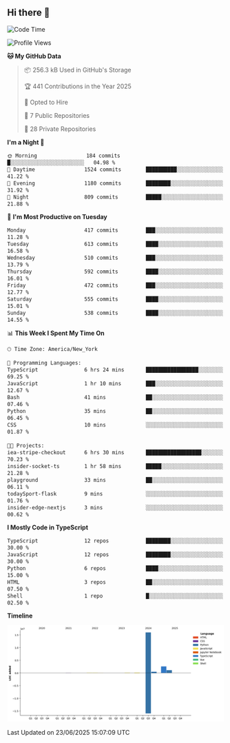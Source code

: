 ## Hi there 👋

<!--START_SECTION:waka-->
![Code Time](http://img.shields.io/badge/Code%20Time-350%20hrs%2010%20mins-blue)

![Profile Views](http://img.shields.io/badge/Profile%20Views-0-blue)

**🐱 My GitHub Data** 

> 📦 256.3 kB Used in GitHub's Storage 
 > 
> 🏆 441 Contributions in the Year 2025
 > 
> 💼 Opted to Hire
 > 
> 📜 7 Public Repositories 
 > 
> 🔑 28 Private Repositories 
 > 
**I'm a Night 🦉** 

```text
🌞 Morning                184 commits         █░░░░░░░░░░░░░░░░░░░░░░░░   04.98 % 
🌆 Daytime                1524 commits        ██████████░░░░░░░░░░░░░░░   41.22 % 
🌃 Evening                1180 commits        ████████░░░░░░░░░░░░░░░░░   31.92 % 
🌙 Night                  809 commits         █████░░░░░░░░░░░░░░░░░░░░   21.88 % 
```
📅 **I'm Most Productive on Tuesday** 

```text
Monday                   417 commits         ███░░░░░░░░░░░░░░░░░░░░░░   11.28 % 
Tuesday                  613 commits         ████░░░░░░░░░░░░░░░░░░░░░   16.58 % 
Wednesday                510 commits         ███░░░░░░░░░░░░░░░░░░░░░░   13.79 % 
Thursday                 592 commits         ████░░░░░░░░░░░░░░░░░░░░░   16.01 % 
Friday                   472 commits         ███░░░░░░░░░░░░░░░░░░░░░░   12.77 % 
Saturday                 555 commits         ████░░░░░░░░░░░░░░░░░░░░░   15.01 % 
Sunday                   538 commits         ████░░░░░░░░░░░░░░░░░░░░░   14.55 % 
```


📊 **This Week I Spent My Time On** 

```text
🕑︎ Time Zone: America/New_York

💬 Programming Languages: 
TypeScript               6 hrs 24 mins       █████████████████░░░░░░░░   69.25 % 
JavaScript               1 hr 10 mins        ███░░░░░░░░░░░░░░░░░░░░░░   12.67 % 
Bash                     41 mins             ██░░░░░░░░░░░░░░░░░░░░░░░   07.46 % 
Python                   35 mins             ██░░░░░░░░░░░░░░░░░░░░░░░   06.45 % 
CSS                      10 mins             ░░░░░░░░░░░░░░░░░░░░░░░░░   01.87 % 

🐱‍💻 Projects: 
iea-stripe-checkout      6 hrs 30 mins       ██████████████████░░░░░░░   70.23 % 
insider-socket-ts        1 hr 58 mins        █████░░░░░░░░░░░░░░░░░░░░   21.28 % 
playground               33 mins             ██░░░░░░░░░░░░░░░░░░░░░░░   06.11 % 
todaySport-flask         9 mins              ░░░░░░░░░░░░░░░░░░░░░░░░░   01.76 % 
insider-edge-nextjs      3 mins              ░░░░░░░░░░░░░░░░░░░░░░░░░   00.62 % 
```

**I Mostly Code in TypeScript** 

```text
TypeScript               12 repos            ████████░░░░░░░░░░░░░░░░░   30.00 % 
JavaScript               12 repos            ████████░░░░░░░░░░░░░░░░░   30.00 % 
Python                   6 repos             ████░░░░░░░░░░░░░░░░░░░░░   15.00 % 
HTML                     3 repos             ██░░░░░░░░░░░░░░░░░░░░░░░   07.50 % 
Shell                    1 repo              █░░░░░░░░░░░░░░░░░░░░░░░░   02.50 % 
```



**Timeline**

![Lines of Code chart](https://raw.githubusercontent.com/dikshithvishnu/dikshithvishnu/main/assets/bar_graph.png)


 Last Updated on 23/06/2025 15:07:09 UTC
<!--END_SECTION:waka-->
